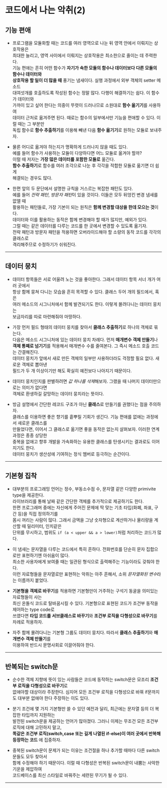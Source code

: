 # 코드에서 나는 악취(2)

<h2>기능 편애</h2>

- 프로그램을 모듈화할 때는 코드를 여러 영역으로 나눈 뒤 영역 안에서 이뤄지는 상호작용은  
  최대한 늘리고, 영역 사이에서 이뤄지는 상호작용은 최소한으로 줄이는 데 주력한다.  
  기능 편애는 흔히 어떤 함수가 **자기가 속한 모듈의 함수나 데이터보다 다른 모듈의 함수나 데이터와**  
  **상호작용 할 일이 더 많을 때** 풍기는 냄새이다. 실행 과정에서 외부 객체의 setter 메소드  
  대여섯개를 호출하도록 작성된 함수는 정말 많다. 다행이 해결하기는 쉽다. 이 함수가 데이터와  
  가까이 있고 싶어 한다는 의중이 뚜렷이 드러나므로 소원대로 **함수 옮기기**를 사용하여  
  데이터 근처로 옮겨주면 된다. 때로는 함수의 일부에서만 기능을 편애할 수 있다. 이럴 때는 그 부분만  
  독립 함수로 **함수 추출하기**를 이용해 빼낸 다음 **함수 옮기기**로 원하는 모듈로 보내주자.

- 물론 어디로 옮겨야 하는지가 명확하게 드러나지 않을 때도 있다.  
  예를 들어 함수가 사용하는 모듈이 다양하다면 어느 모듈로 옮겨야 할까?  
  이럴 때 저자는 **가장 많은 데이터를 포함한 모듈로** 옮긴다.  
  **함수 추출하기**로 함수를 여러 조각으로 나눈 후 각각을 적합한 모듈로 옮기면 더 쉽게  
  해결되는 경우도 많다.

- 한편 앞의 두 문단에서 설명한 규칙을 거스르는 복잡한 패턴도 있다.  
  예를 들어 _전략 패턴_, *방문자 패턴*이 있을 것이다. 이들은 모두 뒤엉킨 변경 냄새를 없앨 때  
  활용하는 패턴들로, 가장 기본이 되는 원칙은 **함께 변경할 대상을 한데 모으는 것**이다.  
  데이터와 이를 활용하는 동작은 함께 변경해야 할 때가 많지만, 예외가 있다.  
  그럴 때는 같은 데이터를 다루는 코드를 한 곳에서 변경할 수 있도록 옮기자.  
  전략 패턴과 방문자 패턴을 적용하면 오버라이드해야 할 소량의 동작 코드를 각각의 클래스로  
  격리해주므로 수정하기가 쉬워진다.

<hr/>

<h2>데이터 뭉치</h2>

- 데이터 항목들은 서로 어울려 노는 것을 좋아한다. 그래서 데이터 항목 서너 개가 여러 곳에서  
  항상 함께 뭉쳐 다니는 모습을 흔히 목격할 수 있다. 클래스 두어 개의 필드에서, 혹은  
  여러 메소드의 시그니처에서 함께 발견되기도 한다. 이렇게 몰려다니는 데이터 뭉치는  
  보금자리를 따로 마련해줘야 마땅하다.

- 가장 먼저 필드 형태의 데이터 뭉치를 찾아서 **클래스 추출하기**로 하나의 객체로 묶는다.  
  다음은 메소드 시그니처에 있는 데이터 뭉치 차례다. 먼저 **매개변수 객체 만들기**나  
  **객체 통째로 넘기기**를 적용해서 매개변수 수를 줄여본다. 그 즉시 메소드 호출 코드는 간결해진다.  
  데이터 뭉치가 앞에서 새로 만든 객체의 일부만 사용하더라도 걱정할 필요 없다. 새로운 객체로 뽑아낸  
  필드가 두 개 이상이기만 해도 확실히 예전보다 나아지기 때문이다.

- 데이터 뭉치인지를 판별하려면 *값 하나를 삭제*해보자. 그랬을 때 나머지 데이터만으로는 의미가 없다면  
  객체로 환생하길 갈망하는 데이터 뭉치라는 뜻이다.

- 방금 설명에서 간단한 레코드 구조가 아닌 **클래스**로 만들기를 권했다는 점을 주의하자.  
  클래스를 이용하면 좋은 향기를 흩뿌릴 기회가 생긴다. 기능 편애를 없애는 과정에서 새로운 클래스를  
  만들었다면, 이어서 그 클래스로 옮기면 좋을 동작은 없는지 살펴보자. 이러한 연계 과정은 종종 상당한  
  중복을 없애고 향후 개발을 가속화하는 유용한 클래스를 탄생시키는 결과로도 이어지기도 한다.  
  데이터 뭉치가 생산성에 기여하는 정식 멤버로 등극하는 순간이다.

<hr/>

<h2>기본형 집착</h2>

- 대부분의 프로그래밍 언어는 정수, 부동소수점 수, 문자열 같은 다양한 primivite type을 제공한다.  
  라이브러리를 통해 날짜 같은 간단한 객체를 추가적으로 제공하기도 한다.  
  한편 프로그래머 중에는 자신에게 주어진 문제에 딱 맞는 기초 타입(화폐, 좌표, 구간 등)을 직접 정의하기를  
  몸시 꺼리는 사람이 많다. 그래서 금액을 그냥 숫자형으로 계산하거나 물리량을 계산할 때 밀리미터, 인치같은  
  단위를 무시하고, 범위도 `if (a < upper && a > lower)`처럼 처리하는 코드가 많다.

- 이 냄새는 문자열을 다루는 코드에서 특히 흔하다. 전화번호를 단순히 문자 집합으로만 표현하기엔 아쉬움이 많다.  
  최소한 사용자에게 보여줄 때는 일관된 형식으로 출력해주는 기능이라도 갖춰야 한다.  
  이런 자료형들을 문자열로만 표현하는 악취는 아주 흔해서, 소위 *문자열화된 변수*라는 이름까지 붙었다.

- **기본형을 객체로 바꾸기**를 적용하면 기본형만이 거주하는 구석기 동굴을 의미있는 자료형들이 사는  
  최신 온돌식 코드로 탈바꿈시킬 수 있다. 기본형으로 표현된 코드가 조건부 동작을 제어하는 type code로  
  쓰였다면 **타입 코드를 서브클래스로 바꾸기**와 **조건부 로직을 다형성으로 바꾸기**를 차례로 적용하자.

- 자주 함께 몰려다니는 기본형 그룹도 데이터 뭉치다. 따라서 **클래스 추출하기**와 **매개변수 객체 만들기**를  
  이용하여 반드시 문명사회로 이끌어줘야 한다.

<hr/>

<h2>반복되는 switch문</h2>

- 순수한 객체 지향에 뜻이 있는 사람들은 코드에 동작하는 switch문은 모조리 **조건부 로직을 다형성으로 바꾸기**로  
  없애야할 대상이라 주장한다. 심지어 모든 조건부 로직을 다형성으로 바꿔 if문까지도 대부분 없애야 한다 주장하는 이도 있다.

- 분기 조건에 몇 가지 기본형만 쓸 수 있던 예전과 달리, 최근에는 문자열 등의 더 복잡한 타입까지 지원하는  
  발전된 switch문을 제공하는 언어가 많아졌다. 그러니 이제는 무조건 모든 조건부 로직에 대해 고민하지 말고,  
  **똑같은 조건부 로직(switch,case 또는 길게 나열된 if-else)이 여러 곳에서 반복해 등장하는 코드** 에 집중하자.

- 중복된 switch문이 문제가 되는 이유는 조건절을 하나 추가할 때마다 다른 switch문들도 모두 찾아서  
  함께 수정해야 하기 때문이다. 이럴 때 다형성은 반복된 switch문이 내뿜는 사악한 기운을 제압하여  
  코드베이스를 최신 스타일로 바꿔주는 세련된 무기가 될 수 있다.

<hr/>
